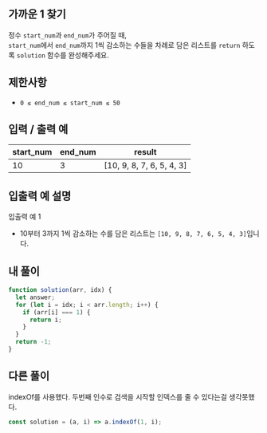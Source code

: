 ## 가까운 1 찾기

정수 `start_num`과 `end_num`가 주어질 때,  
`start_num`에서 `end_num`까지 1씩 감소하는 수들을 차례로 담은 리스트를 `return` 하도록 `solution` 함수를 완성해주세요.

## 제한사항

- `0 ≤ end_num ≤ start_num ≤ 50`

## 입력 / 출력 예

| start_num | end_num | result                    |
| --------- | ------- | ------------------------- |
| 10        | 3       | [10, 9, 8, 7, 6, 5, 4, 3] |

## 입출력 예 설명

입출력 예 1

- 10부터 3까지 1씩 감소하는 수를 담은 리스트는 `[10, 9, 8, 7, 6, 5, 4, 3]`입니다.

## 내 풀이

```js
function solution(arr, idx) {
  let answer;
  for (let i = idx; i < arr.length; i++) {
    if (arr[i] === 1) {
      return i;
    }
  }
  return -1;
}
```

## 다른 풀이

indexOf를 사용했다. 두번째 인수로 검색을 시작할 인덱스를 줄 수 있다는걸 생각못했다.

```js
const solution = (a, i) => a.indexOf(1, i);
```
